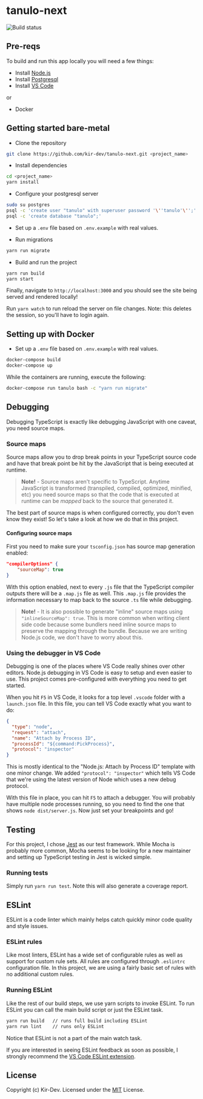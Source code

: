 # tanulo-next

![Build status](https://github.com/kir-dev/tanulo-next/workflows/Node%20CI/badge.svg)

## Pre-reqs

To build and run this app locally you will need a few things:

- Install [Node.js](https://nodejs.org/en/)
- Install [Postgresql](https://www.postgresql.org/download/)
- Install [VS Code](https://code.visualstudio.com/)

or

- Docker

## Getting started bare-metal

- Clone the repository

```bash
git clone https://github.com/kir-dev/tanulo-next.git <project_name>
```

- Install dependencies

```bash
cd <project_name>
yarn install
```

- Configure your postgresql server

```bash
sudo su postgres
psql -c 'create user "tanulo" with superuser password '\''tanulo'\'';'
psql -c 'create database "tanulo";'
```

- Set up a `.env` file based on `.env.example` with real values.

- Run migrations

```bash
yarn run migrate
```

- Build and run the project

```bash
yarn run build
yarn start
```

Finally, navigate to `http://localhost:3000` and you should see the site being served and rendered locally!

Run `yarn watch` to run reload the server on file changes. Note: this deletes the session, so you'll have to login again.

## Setting up with Docker

- Set up a `.env` file based on `.env.example` with real values.

```bash
docker-compose build
docker-compose up
```

While the containers are running, execute the following:

```bash
docker-compose run tanulo bash -c "yarn run migrate"
```

## Debugging

Debugging TypeScript is exactly like debugging JavaScript with one caveat, you need source maps.

### Source maps

Source maps allow you to drop break points in your TypeScript source code and have that break point be hit by the JavaScript that is being executed at runtime.

> **Note!** - Source maps aren't specific to TypeScript.
> Anytime JavaScript is transformed (transpiled, compiled, optimized, minified, etc) you need source maps so that the code that is executed at runtime can be _mapped_ back to the source that generated it.

The best part of source maps is when configured correctly, you don't even know they exist! So let's take a look at how we do that in this project.

#### Configuring source maps

First you need to make sure your `tsconfig.json` has source map generation enabled:

```json
"compilerOptions" {
    "sourceMap": true
}
```

With this option enabled, next to every `.js` file that the TypeScript compiler outputs there will be a `.map.js` file as well.
This `.map.js` file provides the information necessary to map back to the source `.ts` file while debugging.

> **Note!** - It is also possible to generate "inline" source maps using `"inlineSourceMap": true`.
> This is more common when writing client side code because some bundlers need inline source maps to preserve the mapping through the bundle.
> Because we are writing Node.js code, we don't have to worry about this.

### Using the debugger in VS Code

Debugging is one of the places where VS Code really shines over other editors.
Node.js debugging in VS Code is easy to setup and even easier to use.
This project comes pre-configured with everything you need to get started.

When you hit `F5` in VS Code, it looks for a top level `.vscode` folder with a `launch.json` file.
In this file, you can tell VS Code exactly what you want to do:

```json
{
  "type": "node",
  "request": "attach",
  "name": "Attach by Process ID",
  "processId": "${command:PickProcess}",
  "protocol": "inspector"
}
```

This is mostly identical to the "Node.js: Attach by Process ID" template with one minor change.
We added `"protocol": "inspector"` which tells VS Code that we're using the latest version of Node which uses a new debug protocol.

With this file in place, you can hit `F5` to attach a debugger.
You will probably have multiple node processes running, so you need to find the one that shows `node dist/server.js`.
Now just set your breakpoints and go!

## Testing

For this project, I chose [Jest](https://facebook.github.io/jest/) as our test framework.
While Mocha is probably more common, Mocha seems to be looking for a new maintainer and setting up TypeScript testing in Jest is wicked simple.

### Running tests

Simply run `yarn run test`.
Note this will also generate a coverage report.

## ESLint

ESLint is a code linter which mainly helps catch quickly minor code quality and style issues.

### ESLint rules

Like most linters, ESLint has a wide set of configurable rules as well as support for custom rule sets.
All rules are configured through `.eslintrc` configuration file.
In this project, we are using a fairly basic set of rules with no additional custom rules.

### Running ESLint

Like the rest of our build steps, we use yarn scripts to invoke ESLint.
To run ESLint you can call the main build script or just the ESLint task.

```bash
yarn run build   // runs full build including ESLint
yarn run lint    // runs only ESLint
```

Notice that ESLint is not a part of the main watch task.

If you are interested in seeing ESLint feedback as soon as possible, I strongly recommend the [VS Code ESLint extension](https://marketplace.visualstudio.com/items?itemName=dbaeumer.vscode-eslint).

## License

Copyright (c) Kir-Dev.
Licensed under the [MIT](LICENSE.txt) License.
